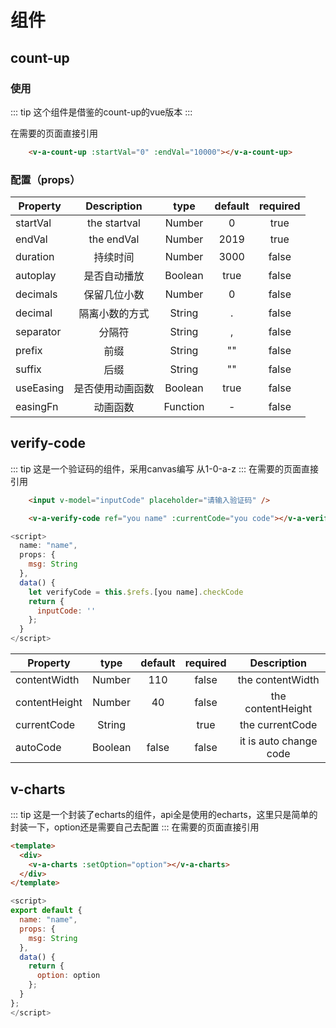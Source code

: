 # 组件

## count-up

### 使用
::: tip
这个组件是借鉴的count-up的vue版本
:::

在需要的页面直接引用
```html
    <v-a-count-up :startVal="0" :endVal="10000"></v-a-count-up>
```

### 配置（props）

|    Property   |  Description    |     type      | default | required |
| ------------- |:---------------:|:-------------:|:-------:|:--------:|
| startVal      | the startval    |     Number    |     0   |   true   |
| endVal        |  the endVal     |     Number    |   2019  |   true   |
| duration      |      持续时间    |     Number    |  3000    |  false   |
| autoplay      |   是否自动播放    |    Boolean    |   true   |  false   |
| decimals      | 保留几位小数      |     Number    |    0     |  false   |
| decimal       |  隔离小数的方式   |     String    |    .      |  false  |
| separator     |      分隔符      |     String    |    ,      |  false   |
| prefix        |       前缀       |     String    |    ""     |  false  |
| suffix        |       后缀       |     String    |    ""     |  false  |
| useEasing     |  是否使用动画函数  |     Boolean   |    true   |  false  |
| easingFn      |      动画函数     |     Function  |    -      |  false   |


## verify-code
::: tip
这是一个验证码的组件，采用canvas编写 从1-0-a-z
:::
在需要的页面直接引用
```html        
    <input v-model="inputCode" placeholder="请输入验证码" />

    <v-a-verify-code ref="you name" :currentCode="you code"></v-a-verify-code>
```
```js
<script>
  name: "name",
  props: {
    msg: String
  },
  data() {
    let verifyCode = this.$refs.[you name].checkCode
    return {
      inputCode: ''
    };
  }
</script>
```
|    Property    |    type    |   default   |   required |     Description    |
| -------------- |:----------:|:-----------:|:----------:|:------------------:|
|  contentWidth  |    Number  |     110     |   false    |  the contentWidth  |
|  contentHeight |    Number  |     40      |   false    |  the contentHeight |
|  currentCode   |    String  |             |   true     |   the currentCode  |
|  autoCode      |   Boolean  |    false    |   false    | it is auto change code|


## v-charts
::: tip
这是一个封装了echarts的组件，api全是使用的echarts，这里只是简单的封装一下，option还是需要自己去配置
:::
在需要的页面直接引用
```html
<template>
  <div>
    <v-a-charts :setOption="option"></v-a-charts>
  </div>
</template>
```
```js
<script>
export default {
  name: "name",
  props: {
    msg: String
  },
  data() {
    return {
      option: option
    };
  }
};
</script>
```